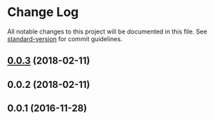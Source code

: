 # Change Log

All notable changes to this project will be documented in this file. See [standard-version](https://github.com/conventional-changelog/standard-version) for commit guidelines.

<a name="0.0.3"></a>
## [0.0.3](http://wittydeveloper/typescript-npm-module-bootstrap/compare/v0.0.2...v0.0.3) (2018-02-11)



<a name="0.0.2"></a>
## 0.0.2 (2018-02-11)



<a name="0.0.1"></a>
## 0.0.1 (2016-11-28)
